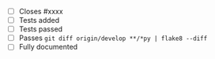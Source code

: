 <!-- Please make the PR against the `develop` branch. -->

 - [ ] Closes #xxxx <!-- remove if there is no corresponding issue, which should only be the case for minor changes -->
 - [ ] Tests added <!-- for all bug fixes or enhancements -->
 - [ ] Tests passed <!-- for all non-documentation changes -->
 - [ ] Passes ``git diff origin/develop **/*py | flake8 --diff`` <!-- remove if you did not edit any Python files  -->
 - [ ] Fully documented <!-- remove if this change should not be visible to users, e.g., if it is an internal clean-up, or if this is part of a larger project that will be documented later -->
